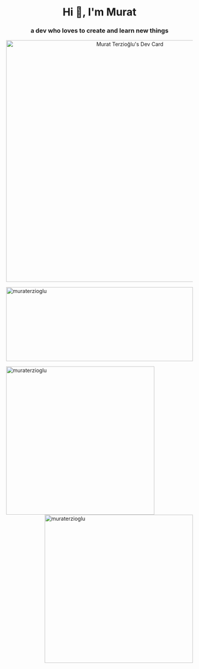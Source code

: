 <h1 align="center">Hi 👋, I'm Murat</h1>
<h3 align="center">a dev who loves to create and learn new things</h3>
<p align="center"><a href="https://app.daily.dev/muraterzioglu"><img src="https://api.daily.dev/devcards/v2/ADe8QWacDJYxDQLhzwy4x.png?r=dfl&type=wide" width="652" alt="Murat Terzioğlu's Dev Card"/></a></p>
<p align="left"><a href="https://github.com/ryo-ma/github-profile-trophy"><img height="200" width="100%" src="https://github-profile-trophy.vercel.app/?username=muraterzioglu&theme=darkhub&row=1&margin-w=5&margin-h=35" alt="muraterzioglu" /></a></p>  

<p><img align="left" width="400" src="https://github-readme-stats.vercel.app/api?username=muraterzioglu&show_icons=true&theme=dark&locale=en" alt="muraterzioglu" /></p>
<p><img align="right" width="400" src="https://github-readme-streak-stats.herokuapp.com/?user=muraterzioglu&theme=dark" alt="muraterzioglu" /></p>  
